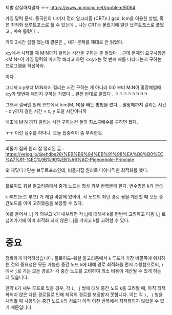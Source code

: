 제발 삽질하지말자 ㅜㅜ
https://www.acmicpc.net/problem/6064

카잉 달력 문제.
중국인의 나머지 정리 알고리즘 (CRT)나 gcd, lcm을 이용한 방법, 혹은 최적화 브루트포스로 풀 수 있는데 ..
나는 CRT는 몰랐기에 일단 브루트포스로 풀었고,, 계속 틀렸다 ..

거의 2시간 삽질 했는데 결론은 ,, 내가 문제를 제대로 안 읽었다.

x:y에서 시작할 때 M:N까지 걸리는 시간을 구하는 줄 알았다 ..
근데 문제의 요구사항은 <M:N>이 카잉 달력의 마지막 해라고 하면 <x:y>는 몇 번째 해를 나타내는지 구하는 프로그램을 작성하라. 

이다..

그니까 x:y부터 M:N까지 걸리는 시간 구하는 게 아니라 0:0 부터 M:N이 멸망해일때 x:y가 몇번째 해인지 구하는 거였다 .. 완전 반대로 알았다 . ㅋㅋㅋㅋㅋㅋㅋㅋ

그래서 결국엔 원래 코드에서 lcm(M, N)을 빼는 방법을 썼다 .. 멸망해까지 걸리는 시간 - x y까지 걸린 시간 = x, y 도달 시간이니까

애초에 M:N 까지 걸리는 시간 구하는건 둘의 최소공배수를 구하면 됐다.


ㅜㅜ 이런 실수를 하다니. 오늘 집중력이 좀 부족한듯.

- - -

비둘기 집의 원리 잘 정리된 글 : https://velog.io/@ehdbs28/%EB%B9%84%EB%91%98%EA%B8%B0%EC%A7%91-%EC%9B%90%EB%A6%AC-Pigeonhole-Principle

오 재밌다 !
단순 브루트포스인데, 비둘기집 원리로 다이나믹한 최적화를 했다.




- - -

플로이드 워셜 알고리즘에서 중개 노드는 항상 외부 반복문에 한다.
변수명은 k가 관습

k 루프(노드 루프) 가 제일 바깥에 있어야, 각 노드의 최단 경로 쌍을 계산할 때 모든 중간노드를 이미 고려했음을 보장할 수 있다.

예를 들어서 i, j 가 외부고 k가 내부라면 각 i,j에 대해서 k를 한번씩 고려하고 다음 i, j 로 넘어가기에 이미 최적화 되지 않은 i, j를 가지고 k를 고려할 수 있다.

# **중요** 

정확하게 파악하셨습니다. 플로이드-워셜 알고리즘에서 `k` 루프가 가장 바깥쪽에 위치하는 것의 중요성은 모든 가능한 중간 노드 `k`에 대해 경로 최적화를 먼저 수행함으로써, `i`에서 `j`로 가는 모든 경로가 각 중간 노드를 고려하여 최소 비용이 계산될 수 있게 하는 데 있습니다.

만약 `k`가 내부 루프로 있을 경우, 각 `i, j` 쌍에 대해 중간 노드 `k`를 고려할 때, 아직 최적화되지 않은 다른 경로들로 인해 최적의 경로를 보장받지 못합니다. 이는 각 `i, j` 쌍을 처리할 때 사용되는 중간 노드 `k`의 경로가 아직 이전 반복에서 최적화되지 않았을 수 있기 때문입니다.
